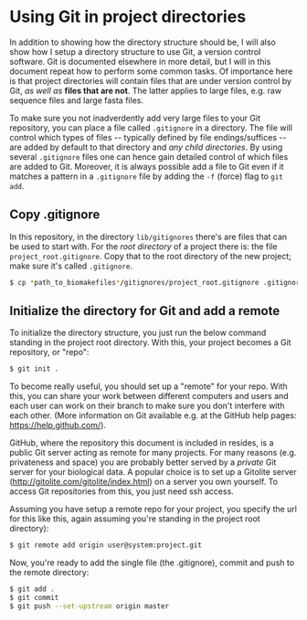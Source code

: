# Using Git in project directories

In addition to showing how the directory structure should be, I will also show
how I setup a directory structure to use Git, a version control software. Git is
documented elsewhere in more detail, but I will in this document repeat how to
perform some common tasks. Of importance here is that project directories will
contain files that are under version control by Git, *as well as* **files that
are not**. The latter applies to large files, e.g. raw sequence files and large
fasta files. 

To make sure you not inadverdently add very large files to your Git repository,
you can place a file called `.gitignore` in a directory. The file will control
which types of files -- typically defined by file endings/suffices -- are added
by default to that directory and *any child directories*. By using several
`.gitignore` files one can hence gain detailed control of which files are added
to Git. Moreover, it is always possible add a file to Git even if it matches
a pattern in a `.gitignore` file by adding the `-f` (force) flag to `git add`.

## Copy .gitignore

In this repository, in the directory `lib/gitignores` there's are files that can
be used to start with. For the *root directory* of a project there is:
the file `project_root.gitignore`. Copy that to the root
directory of the new project; make sure it's called `.gitignore`.

```bash
$ cp *path_to_biomakefiles*/gitignores/project_root.gitignore .gitignore
```

## Initialize the directory for Git and add a remote

To initialize the directory structure, you just run the below command standing
in the project root directory. With this, your project becomes a Git repository,
or "repo":

```bash
$ git init .
```

To become really useful, you should set up a "remote" for your repo. With this,
you can share your work between different computers and users and each user can
work on their branch to make sure you don't interfere with each other. (More
information on Git available e.g. at the GitHub help pages:
https://help.github.com/).

GitHub, where the repository this document is included in resides, is a public
Git server acting as remote for many projects. For many reasons (e.g.
privateness and space) you are probably better served by a *private* Git server
for your biological data. A popular choice is to set up a Gitolite server
(http://gitolite.com/gitolite/index.html) on a server you own yourself. To
access Git repositories from this, you just need ssh access.

Assuming you have setup a remote repo for your project, you specify the url for
this like this, again assuming you're standing in the project root directory):

```bash
$ git remote add origin user@system:project.git
```

Now, you're ready to add the single file (the .gitignore), commit and push to
the remote directory:

```bash
$ git add .
$ git commit
$ git push --set-upstream origin master
```


